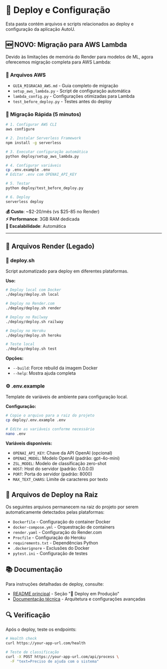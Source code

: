 # 🚀 Deploy e Configuração

Esta pasta contém arquivos e scripts relacionados ao deploy e configuração da aplicação AutoU.

## 🆕 **NOVO: Migração para AWS Lambda**

Devido às limitações de memória do Render para modelos de ML, agora oferecemos migração completa para AWS Lambda:

### 📁 Arquivos AWS
- `GUIA_MIGRACAO_AWS.md` - Guia completo de migração
- `setup_aws_lambda.py` - Script de configuração automática
- `lambda_config.py` - Configurações otimizadas para Lambda
- `test_before_deploy.py` - Testes antes do deploy

### 🚀 Migração Rápida (5 minutos)
```bash
# 1. Configurar AWS CLI
aws configure

# 2. Instalar Serverless Framework
npm install -g serverless

# 3. Executar configuração automática
python deploy/setup_aws_lambda.py

# 4. Configurar variáveis
cp .env.example .env
# Editar .env com OPENAI_API_KEY

# 5. Testar
python deploy/test_before_deploy.py

# 6. Deploy
serverless deploy
```

**💰 Custo**: ~$2-20/mês (vs $25-85 no Render)  
**⚡ Performance**: 3GB RAM dedicada  
**🔧 Escalabilidade**: Automática  

---

## 📁 Arquivos Render (Legado)

### 🔧 **deploy.sh**
Script automatizado para deploy em diferentes plataformas.

**Uso:**
```bash
# Deploy local com Docker
./deploy/deploy.sh local

# Deploy no Render.com
./deploy/deploy.sh render

# Deploy no Railway
./deploy/deploy.sh railway

# Deploy no Heroku
./deploy/deploy.sh heroku

# Teste local
./deploy/deploy.sh test
```

**Opções:**
- `--build`: Force rebuild da imagem Docker
- `--help`: Mostra ajuda completa

### ⚙️ **.env.example**
Template de variáveis de ambiente para configuração local.

**Configuração:**
```bash
# Copie o arquivo para a raiz do projeto
cp deploy/.env.example .env

# Edite as variáveis conforme necessário
nano .env
```

**Variáveis disponíveis:**
- `OPENAI_API_KEY`: Chave da API OpenAI (opcional)
- `OPENAI_MODEL`: Modelo OpenAI (padrão: gpt-4o-mini)
- `ZSL_MODEL`: Modelo de classificação zero-shot
- `HOST`: Host do servidor (padrão: 0.0.0.0)
- `PORT`: Porta do servidor (padrão: 8000)
- `MAX_TEXT_CHARS`: Limite de caracteres por texto

## 🐳 Arquivos de Deploy na Raiz

Os seguintes arquivos permanecem na raiz do projeto por serem automaticamente detectados pelas plataformas:

- `Dockerfile` - Configuração do container Docker
- `docker-compose.yml` - Orquestração de containers
- `render.yaml` - Configuração do Render.com
- `Procfile` - Configuração do Heroku
- `requirements.txt` - Dependências Python
- `.dockerignore` - Exclusões do Docker
- `pytest.ini` - Configuração de testes

## 📚 Documentação

Para instruções detalhadas de deploy, consulte:
- [README principal](../README.md) - Seção "🚀 Deploy em Produção"
- [Documentação técnica](../docs/) - Arquitetura e configurações avançadas

## 🔍 Verificação

Após o deploy, teste os endpoints:
```bash
# Health check
curl https://your-app-url.com/health

# Teste de classificação
curl -X POST https://your-app-url.com/api/process \
  -F "text=Preciso de ajuda com o sistema"
```